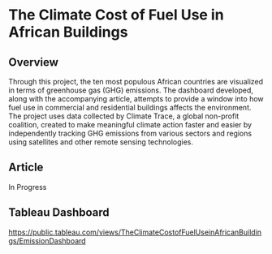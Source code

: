 # The Climate Cost of Fuel Use in African Buildings

## Overview 
Through this project, the ten most populous African countries are visualized in terms of greenhouse gas (GHG) emissions. The dashboard developed, along with the accompanying article, attempts to provide a window into how fuel use in commercial and residential buildings affects the environment. The project uses data collected by Climate Trace, a global non-profit coalition, created to make meaningful climate action faster and easier by independently tracking GHG emissions from various sectors and regions using satellites and other remote sensing technologies. 

## Article 
In Progress

## Tableau Dashboard
https://public.tableau.com/views/TheClimateCostofFuelUseinAfricanBuildings/EmissionDashboard

